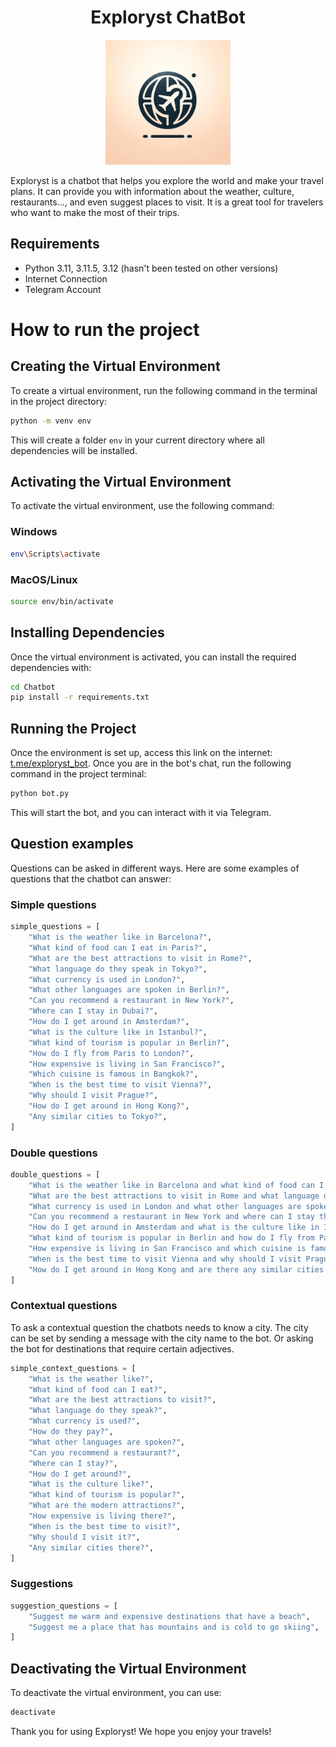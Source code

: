 

<div style="text-align: center;">
    <h1>Exploryst ChatBot</h1>
    <img src="ChatBot/images/logo.jpg" alt="Project Logo" style="width:200px;"/>
</div>  

Exploryst is a chatbot that helps you explore the world and make your travel plans. It can provide you with information about the weather, culture, restaurants..., and even suggest places to visit. It is a great tool for travelers who want to make the most of their trips.

## Requirements

- Python 3.11, 3.11.5, 3.12 (hasn't been tested on other versions)
- Internet Connection
- Telegram Account

# How to run the project
## Creating the Virtual Environment

To create a virtual environment, run the following command in the terminal in the project directory:

```sh
python -m venv env
```

This will create a folder `env` in your current directory where all dependencies will be installed.

## Activating the Virtual Environment

To activate the virtual environment, use the following command:

### Windows

```sh
env\Scripts\activate
```

### MacOS/Linux

```sh
source env/bin/activate
```

## Installing Dependencies

Once the virtual environment is activated, you can install the required dependencies with:

```sh
cd Chatbot
pip install -r requirements.txt
```

## Running the Project

Once the environment is set up, access this link on the internet: [t.me/exploryst_bot](https://t.me/exploryst_bot). Once you are in the bot's chat, run the following command in the project terminal:

```sh
python bot.py
```

This will start the bot, and you can interact with it via Telegram.

## Question examples

Questions can be asked in different ways. Here are some examples of questions that the chatbot can answer:

### Simple questions
```python
simple_questions = [
    "What is the weather like in Barcelona?",
    "What kind of food can I eat in Paris?",
    "What are the best attractions to visit in Rome?",
    "What language do they speak in Tokyo?",
    "What currency is used in London?",
    "What other languages are spoken in Berlin?",
    "Can you recommend a restaurant in New York?",
    "Where can I stay in Dubai?",
    "How do I get around in Amsterdam?",
    "What is the culture like in Istanbul?",
    "What kind of tourism is popular in Berlin?",
    "How do I fly from Paris to London?",
    "How expensive is living in San Francisco?",
    "Which cuisine is famous in Bangkok?",
    "When is the best time to visit Vienna?",
    "Why should I visit Prague?",
    "How do I get around in Hong Kong?",
    "Any similar cities to Tokyo?",
]
```

### Double questions
```python
double_questions = [
    "What is the weather like in Barcelona and what kind of food can I eat there?",
    "What are the best attractions to visit in Rome and what language do they speak there?",
    "What currency is used in London and what other languages are spoken there?",
    "Can you recommend a restaurant in New York and where can I stay there?",
    "How do I get around in Amsterdam and what is the culture like in Istanbul?",
    "What kind of tourism is popular in Berlin and how do I fly from Paris to London?",
    "How expensive is living in San Francisco and which cuisine is famous in Bangkok?",
    "When is the best time to visit Vienna and why should I visit Prague?",
    "How do I get around in Hong Kong and are there any similar cities to Tokyo?",
]
```

### Contextual questions

To ask a contextual question the chatbots needs to know a city. The city can be set by sending a message with the city name to the bot. Or asking the bot for destinations that require certain adjectives.

```python
simple_context_questions = [
    "What is the weather like?",
    "What kind of food can I eat?",
    "What are the best attractions to visit?",
    "What language do they speak?",
    "What currency is used?",
    "How do they pay?",
    "What other languages are spoken?",
    "Can you recommend a restaurant?",
    "Where can I stay?",
    "How do I get around?",
    "What is the culture like?",
    "What kind of tourism is popular?",
    "What are the modern attractions?",
    "How expensive is living there?",
    "When is the best time to visit?",
    "Why should I visit it?",
    "Any similar cities there?",
]
```

### Suggestions

```python
suggestion_questions = [
    "Suggest me warm and expensive destinations that have a beach",
    "Suggest me a place that has mountains and is cold to go skiing",
]
```

## Deactivating the Virtual Environment

To deactivate the virtual environment, you can use:

```sh
deactivate
```

Thank you for using Exploryst! We hope you enjoy your travels!
